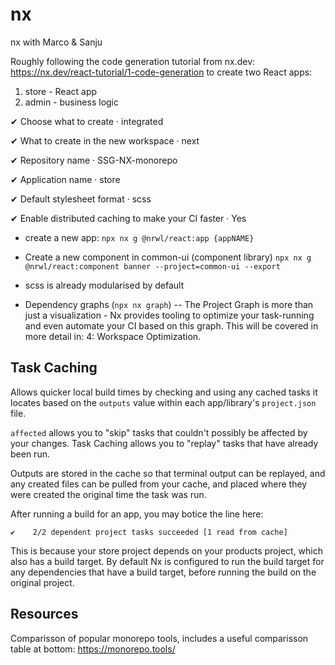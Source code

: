 # nx

nx with Marco & Sanju

Roughly following the code generation tutorial from nx.dev: https://nx.dev/react-tutorial/1-code-generation to create two React apps:

1. store - React app
2. admin - business logic

✔ Choose what to create · integrated

✔ What to create in the new workspace · next

✔ Repository name · SSG-NX-monorepo

✔ Application name · store

✔ Default stylesheet format · scss

✔ Enable distributed caching to make your CI faster · Yes

- create a new app: `npx nx g @nrwl/react:app {appNAME}` 
- Create a new component in common-ui (component library) `npx nx g @nrwl/react:component banner --project=common-ui --export`

- scss is already modularised by default
- Dependency graphs (`npx nx graph`)
-- The Project Graph is more than just a visualization - Nx provides tooling to optimize your task-running and even automate your CI based on this graph. This will be covered in more detail in: 4: Workspace Optimization.



## Task Caching
Allows quicker local build times by checking and using any cached tasks it locates based on the `outputs` value within each app/library's `project.json` file.

`affected` allows you to "skip" tasks that couldn't possibly be affected by your changes. Task Caching allows you to "replay" tasks that have already been run.

Outputs are stored in the cache so that terminal output can be replayed, and any created files can be pulled from your cache, and placed where they were created the original time the task was run.

After running a build for an app, you may botice the line here:

    ✔    2/2 dependent project tasks succeeded [1 read from cache]

This is because your store project depends on your products project, which also has a build target. By default Nx is configured to run the build target for any dependencies that have a build target, before running the build on the original project.

## Resources

Comparisson of popular monorepo tools, includes a useful comparisson table at bottom: https://monorepo.tools/